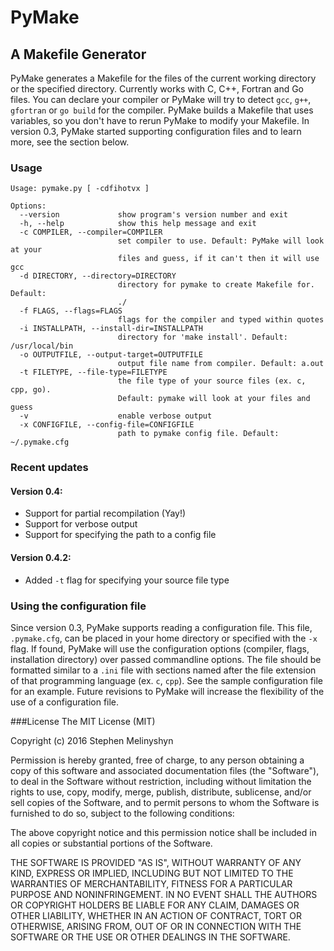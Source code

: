 # PyMake
## A Makefile Generator 

PyMake generates a Makefile for the files of the current working directory or the specified directory. Currently works with C, C++, Fortran and Go files. You can declare your compiler or PyMake will try to detect `gcc`, `g++`, `gfortran` or `go build` for the compiler.  PyMake builds a Makefile that uses variables, so you don't have to rerun PyMake to modify your Makefile. In version 0.3, PyMake started supporting configuration files and to learn more, see the section below.  

### Usage
```
Usage: pymake.py [ -cdfihotvx ]

Options:
  --version             show program's version number and exit
  -h, --help            show this help message and exit
  -c COMPILER, --compiler=COMPILER
                        set compiler to use. Default: PyMake will look at your
                        files and guess, if it can't then it will use gcc
  -d DIRECTORY, --directory=DIRECTORY
                        directory for pymake to create Makefile for. Default:
                        ./
  -f FLAGS, --flags=FLAGS
                        flags for the compiler and typed within quotes
  -i INSTALLPATH, --install-dir=INSTALLPATH
                        directory for 'make install'. Default: /usr/local/bin
  -o OUTPUTFILE, --output-target=OUTPUTFILE
                        output file name from compiler. Default: a.out
  -t FILETYPE, --file-type=FILETYPE
                        the file type of your source files (ex. c, cpp, go).
                        Default: pymake will look at your files and guess
  -v                    enable verbose output
  -x CONFIGFILE, --config-file=CONFIGFILE
                        path to pymake config file. Default: ~/.pymake.cfg
```

### Recent updates
#### Version 0.4:
- Support for partial recompilation  (Yay!)
- Support for verbose output 
- Support for specifying the path to a config file

#### Version 0.4.2:
- Added `-t` flag for specifying your source file type

### Using the configuration file
Since version 0.3, PyMake supports reading a configuration file. This file, `.pymake.cfg`, can be placed in your home directory or specified with the `-x` flag. If found, PyMake will use the configuration options (compiler, flags, installation directory) over passed commandline options. The file should be formatted similar to a `.ini` file with sections named after the file extension of that programming language (ex. `c`, `cpp`). See the sample configuration file for an example. Future revisions to PyMake will increase the flexibility of the use of a configuration file. 


###License 
The MIT License (MIT)

Copyright (c)  2016 Stephen Melinyshyn

Permission is hereby granted, free of charge, to any person obtaining a copy
of this software and associated documentation files (the "Software"), to deal
in the Software without restriction, including without limitation the rights
to use, copy, modify, merge, publish, distribute, sublicense, and/or sell
copies of the Software, and to permit persons to whom the Software is
furnished to do so, subject to the following conditions:

The above copyright notice and this permission notice shall be included in all
copies or substantial portions of the Software.

THE SOFTWARE IS PROVIDED "AS IS", WITHOUT WARRANTY OF ANY KIND, EXPRESS OR
IMPLIED, INCLUDING BUT NOT LIMITED TO THE WARRANTIES OF MERCHANTABILITY,
FITNESS FOR A PARTICULAR PURPOSE AND NONINFRINGEMENT. IN NO EVENT SHALL THE
AUTHORS OR COPYRIGHT HOLDERS BE LIABLE FOR ANY CLAIM, DAMAGES OR OTHER
LIABILITY, WHETHER IN AN ACTION OF CONTRACT, TORT OR OTHERWISE, ARISING FROM,
OUT OF OR IN CONNECTION WITH THE SOFTWARE OR THE USE OR OTHER DEALINGS IN THE
SOFTWARE.
  
  



